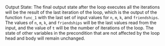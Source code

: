 Output State: The final output state after the loop executes all the iterations will be the result of the last iteration of the loop, which is the output of the function `func_1` with the last set of input values for `n`, `m`, `k`, and `friendships`. The values of `n`, `m`, `k`, and `friendships` will be the last values read from the input, and the value of `t` will be the number of iterations of the loop. The state of other variables in the precondition that are not affected by the loop head and body will remain unchanged.
